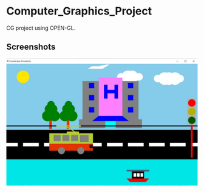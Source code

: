 # Computer_Graphics_Project
CG project using OPEN-GL.
## Screenshots 
![img1](https://github.com/JatinGoyal123/Computer_Graphics_Project/blob/master/1.jpg?raw=true)
